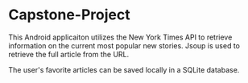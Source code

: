 # Capstone-Project

This Android applicaiton utilizes the New York Times API to retrieve information on the current most popular new stories. Jsoup is used to retrieve the full article from the URL.

The user's favorite articles can be saved locally in a SQLite database. 

